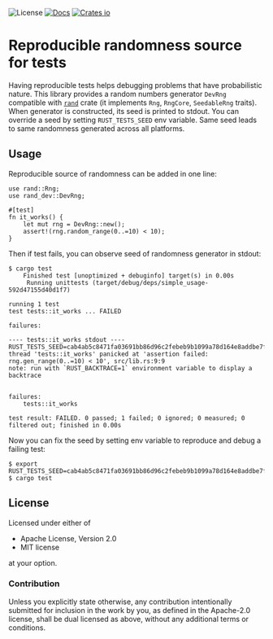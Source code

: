 ![License](https://img.shields.io/crates/l/rand_dev)
[![Docs](https://docs.rs/rand_dev/badge.svg)](https://docs.rs/rand_dev)
[![Crates io](https://img.shields.io/crates/v/rand_dev.svg)](https://crates.io/crates/rand_dev)

# Reproducible randomness source for tests

Having reproducible tests helps debugging problems that have probabilistic nature. This library provides
a random numbers generator `DevRng` compatible with [`rand`] crate (it implements `Rng`, `RngCore`, 
`SeedableRng` traits). When generator is constructed, its seed is printed to stdout. You can override a 
seed by setting `RUST_TESTS_SEED` env variable. Same seed leads to same randomness generated across all 
platforms.

## Usage
Reproducible source of randomness can be added in one line:

```rust,no_run
use rand::Rng;
use rand_dev::DevRng;

#[test]
fn it_works() {
    let mut rng = DevRng::new();
    assert!(rng.random_range(0..=10) < 10);
}
```

Then if test fails, you can observe seed of randomness generator in stdout:
```text
$ cargo test
    Finished test [unoptimized + debuginfo] target(s) in 0.00s
     Running unittests (target/debug/deps/simple_usage-592d47155d40d1f7)

running 1 test
test tests::it_works ... FAILED

failures:

---- tests::it_works stdout ----
RUST_TESTS_SEED=cab4ab5c8471fa03691bb86d96c2febeb9b1099a78d164e8addbe7f83d107c78
thread 'tests::it_works' panicked at 'assertion failed: rng.gen_range(0..=10) < 10', src/lib.rs:9:9
note: run with `RUST_BACKTRACE=1` environment variable to display a backtrace


failures:
    tests::it_works

test result: FAILED. 0 passed; 1 failed; 0 ignored; 0 measured; 0 filtered out; finished in 0.00s
```

Now you can fix the seed by setting env variable to reproduce and debug a failing test:
```text
$ export RUST_TESTS_SEED=cab4ab5c8471fa03691bb86d96c2febeb9b1099a78d164e8addbe7f83d107c78
$ cargo test
```

[`rand`]: https://docs.rs/rand

## License

Licensed under either of

 * Apache License, Version 2.0
 * MIT license

at your option.

### Contribution
Unless you explicitly state otherwise, any contribution intentionally submitted for inclusion in the work by you, 
as defined in the Apache-2.0 license, shall be dual licensed as above, without any additional terms or conditions.

